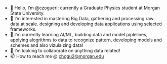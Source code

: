 - 👋 Hello, I’m @czogueri: currently a Graduate Physics student at Morgan State University.
- 👀 I’m interested in mastering Big Data, gathering and processing raw data at scale. designing and developing data applications using selected frameworks. 
- 🌱 I’m currently learning AI/ML, building data and model piplelines, applying alogrithms to data to recognize pattern, developing models and schemes and also vizulaizing data!
- 💞️ I’m looking to collaborate on anything data related!
- 📫 How to reach me @ chogu2@morgan.edu

<!---
czogueri/czogueri is a ✨ special ✨ repository because its `README.md` (this file) appears on your GitHub profile.
You can click the Preview link to take a look at your changes.
--->
